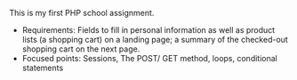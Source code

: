 This is my first PHP school assignment.
- Requirements: Fields to fill in personal information as well as product lists (a shopping cart) on a landing page; a summary of the checked-out shopping cart on the next page.
- Focused points: Sessions, The POST/ GET method, loops, conditional statements